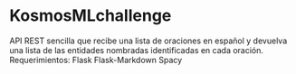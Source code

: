 # KosmosMLchallenge
API REST sencilla que recibe una lista de oraciones en español y devuelva una lista de las entidades nombradas identificadas en cada oración.
Requerimientos:
Flask
Flask-Markdown
Spacy
